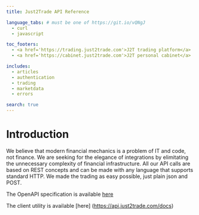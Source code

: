 ```yaml
---
title: Just2Trade API Reference

language_tabs: # must be one of https://git.io/vQNgJ
  - curl
  - javascript

toc_footers:
  - <a href='https://trading.just2trade.com'>J2T trading platform</a>
  - <a href='https://cabinet.just2trade.com'>J2T personal cabinet</a>

includes:
  - articles
  - authentication
  - trading
  - marketdata
  - errors

search: true
---
```


# Introduction

We believe that modern financial mechanics is a problem of IT and code, not finance. We are seeking for the elegance of integrations by elimitating the unnecessary complexity of financial infrastructure. All our API calls are based on REST concepts and can be made with any language that supports standard HTTP. We made the trading as easy possible, just plain json and POST.

The OpenAPI specification is available [here](https://api.just2trade.com/docs/v1/swagger.json)

The client utility is available [here] (https://api.just2trade.com/docs) 

